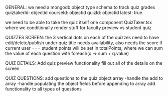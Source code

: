 GENERAL:
we need a mongodb object type schema to track quiz grades
quiztakerId: objectid
courseId: objectid
quizId: objectid
latest: true

we need to be able to take the quiz itself
one component QuizTaker.tsx where we conditionally render stuff for faculty preview vs student quiz 

QUIZZES SCREEN:
the 3 vertical dots on each of the quizzes need to have edit/delete/publish
under quiz title needs availability, also needs the score if current user === student
points will be set in totalPoints, where we can sum the value of each question with foreach(q => sum + q.value)


QUIZ DETAILS:
Add quiz preview functionality
fill out all of the details on the screen


QUIZ QUESTIONS:
add questions to the quiz object array
    -handle the add to array
    -handle populating the object fields before appending to array
add functionality to all types of questions
